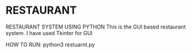 # RESTAURANT
RESTAURANT SYSTEM USING PYTHON
This is the GUI based restaurant system.
I have used Tkinter for GUI

HOW TO RUN: python3 restuarnt.py
